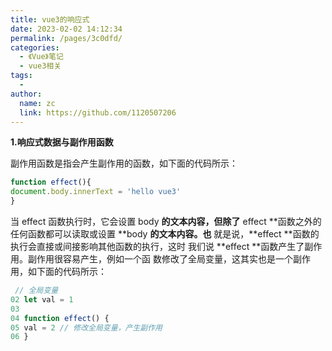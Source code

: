 ```yaml
---
title: vue3的响应式
date: 2023-02-02 14:12:34
permalink: /pages/3c0dfd/
categories:
  - 《Vue》笔记
  - vue3相关
tags:
  -
author:
  name: zc
  link: https://github.com/1120507206
---
```

**1.响应式数据与副作用函数**

副作用函数是指会产生副作用的函数，如下面的代码所示：

```js
function effect(){
document.body.innerText = 'hello vue3'
}
```

当 effect 函数执行时，它会设置 body **的文本内容，但除了**
effect **函数之外的任何函数都可以读取或设置 **body **的文本内容。也**
就是说，**effect **函数的执行会直接或间接影响其他函数的执行，这时
我们说 **effect **函数产生了副作用。副作用很容易产生，例如一个函
数修改了全局变量，这其实也是一个副作用，如下面的代码所示：

```js
 // 全局变量
02 let val = 1
03
04 function effect() {
05 val = 2 // 修改全局变量，产生副作用
06 }
```
